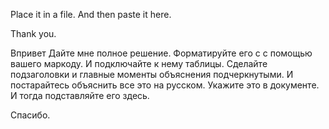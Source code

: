 

Place it in a file. And then paste it here.

Thank you.

Впривет Дайте мне полное решение. Форматируйте его с с помощью вашего маркоду. И подключайте к нему таблицы. Сделайте подзаголовки и главные моменты объяснения подчеркнутыми. И постарайтесь объяснить все это на русском. Укажите это в документе. И тогда подставляйте его здесь.

Спасибо.